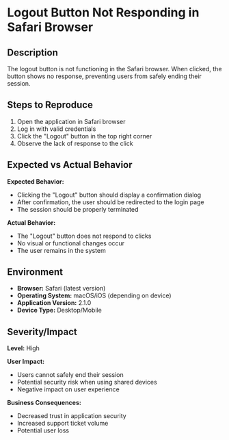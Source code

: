 # Logout Button Not Responding in Safari Browser

## Description
The logout button is not functioning in the Safari browser. When clicked, the button shows no response, preventing users from safely ending their session.

## Steps to Reproduce
1. Open the application in Safari browser
2. Log in with valid credentials
3. Click the "Logout" button in the top right corner
4. Observe the lack of response to the click

## Expected vs Actual Behavior
**Expected Behavior:**
- Clicking the "Logout" button should display a confirmation dialog
- After confirmation, the user should be redirected to the login page
- The session should be properly terminated

**Actual Behavior:**
- The "Logout" button does not respond to clicks
- No visual or functional changes occur
- The user remains in the system

## Environment
- **Browser:** Safari (latest version)
- **Operating System:** macOS/iOS (depending on device)
- **Application Version:** 2.1.0
- **Device Type:** Desktop/Mobile

## Severity/Impact
**Level:** High

**User Impact:**
- Users cannot safely end their session
- Potential security risk when using shared devices
- Negative impact on user experience

**Business Consequences:**
- Decreased trust in application security
- Increased support ticket volume
- Potential user loss 